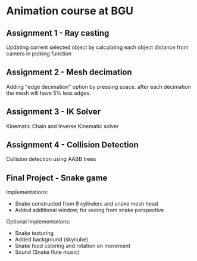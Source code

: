 # Animation course at BGU
## Assignment 1 - Ray casting
Updating current selected object by calculating each object distance from camera in picking function 
## Assignment 2 - Mesh decimation 
Adding "edge decimation" option by pressing space. after each decimation the mesh will have 5% less edges.
## Assignment 3 - IK Solver
Kinematic Chain and Inverse Kinematic solver
## Assignment 4 - Collision Detection
Collision detection using AABB trees
## Final Project - Snake game
Implementations:
- Snake constructed from 9 cylinders and snake mesh head
- Added additional window, for seeing from snake perspective

Optional Implementations:
- Snake texturing
- Added background (skycube)
- Snake food coloring and rotation on movement
- Sound (Snake flute music)

